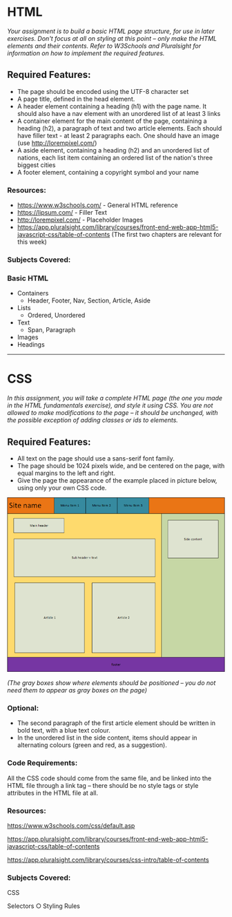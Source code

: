 # HTML

*Your assignment is to build a basic HTML page structure, for use in later exercises. Don't focus at all on styling at this point – only make the HTML elements and their contents. Refer to W3Schools and Pluralsight for information on how to implement the required features.*

## Required Features:

* The page should be encoded using the UTF-8 character set
* A page title, defined in the head element.
* A header element containing a heading (h1) with the page name. It should also have a nav element with an unordered list of at least 3 links
* A container element for the main content of the page, containing a heading (h2), a paragraph of text and two article elements. Each should have filler text - at least 2 paragraphs each. One should have an image (use http://lorempixel.com/)
* A aside element, containing a heading (h2) and an unordered list of nations, each list item containing an ordered list of the nation's three biggest cities
* A footer element, containing a copyright symbol and your name

### Resources:
* https://www.w3schools.com/ - General HTML reference
* https://lipsum.com/ - Filler Text
* http://lorempixel.com/ - Placeholder Images
* https://app.pluralsight.com/library/courses/front-end-web-app-html5-javascript-css/table-of-contents (The first two chapters are relevant for this week)

### Subjects Covered:

### Basic HTML
* Containers<br />
    * Header, Footer, Nav, Section, Article, Aside<br />
* Lists<br />
    * Ordered, Unordered<br />
* Text<br />
    * Span, Paragraph<br />
* Images<br />
* Headings

<hr>

# CSS

*In this assignment, you will take a complete HTML page (the one you made in the HTML fundamentals exercise), and style it using CSS. You are not allowed to make modifications to the page – it should be unchanged, with the possible exception of adding classes or ids to elements.*

## Required Features:

* All text on the page should use a sans-serif font family.
* The page should be 1024 pixels wide, and be centered on the page, with equal margins to the left and right.
* Give the page the appearance of the example placed in picture below, using only your own CSS code.

![](https://github.com/WebsterSweden/Lexicon_NET/blob/master/6_HTML_and_CSS/images/html-css-1.png)

*(The gray boxes show where elements should be positioned – you do not need them to appear as gray boxes on the page)*

### Optional:
* The second paragraph of the first article element should be written in bold text, with a blue text colour.
* In the unordered list in the side content, items should appear in alternating colours (green and red, as a suggestion).

### Code Requirements:

All the CSS code should come from the same file, and be linked into the HTML file through a link tag – there should be no style tags or style attributes in the HTML file at all.

### Resources:

https://www.w3schools.com/css/default.asp

https://app.pluralsight.com/library/courses/front-end-web-app-html5-javascript-css/table-of-contents

https://app.pluralsight.com/library/courses/css-intro/table-of-contents

### Subjects Covered:

CSS

Selectors ○ Styling Rules
